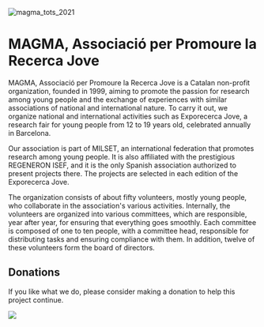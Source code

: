 ![magma_tots_2021](https://github.com/user-attachments/assets/997d34a6-04ca-4757-9b84-fab1c7dcc90c)

# MAGMA, Associació per Promoure la Recerca Jove

MAGMA, Associació per Promoure la Recerca Jove is a Catalan non-profit organization, founded in 1999, aiming to promote the passion for research among young people and the exchange of experiences with similar associations of national and international nature. To carry it out, we organize national and international activities such as Exporecerca Jove, a research fair for young people from 12 to 19 years old, celebrated annually in Barcelona.

Our association is part of MILSET, an international federation that promotes research among young people. It is also affiliated with the prestigious REGENERON ISEF, and it is the only Spanish association authorized to present projects there. The projects are selected in each edition of the Exporecerca Jove.

The organization consists of about fifty volunteers, mostly young people, who collaborate in the association's various activities. Internally, the volunteers are organized into various committees, which are responsible, year after year, for ensuring that everything goes smoothly. Each committee is composed of one to ten people, with a committee head, responsible for distributing tasks and ensuring compliance with them. In addition, twelve of these volunteers form the board of directors.

## Donations

If you like what we do, please consider making a donation to help this project continue.

[![](https://www.paypalobjects.com/en_US/i/btn/btn_donateCC_LG.gif)](https://www.paypal.com/donate/?hosted_button_id=UVK5MP85YBLQ4)
